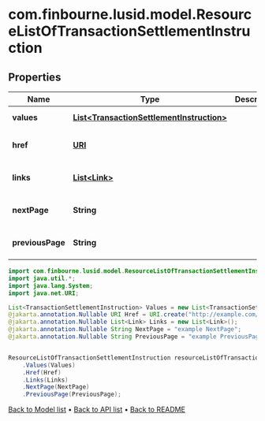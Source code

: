 # com.finbourne.lusid.model.ResourceListOfTransactionSettlementInstruction

## Properties

Name | Type | Description | Notes
------------ | ------------- | ------------- | -------------
**values** | [**List&lt;TransactionSettlementInstruction&gt;**](TransactionSettlementInstruction.md) |  | [default to List<TransactionSettlementInstruction>]
**href** | [**URI**](URI.md) |  | [optional] [default to URI]
**links** | [**List&lt;Link&gt;**](Link.md) |  | [optional] [default to List<Link>]
**nextPage** | **String** |  | [optional] [default to String]
**previousPage** | **String** |  | [optional] [default to String]

```java
import com.finbourne.lusid.model.ResourceListOfTransactionSettlementInstruction;
import java.util.*;
import java.lang.System;
import java.net.URI;

List<TransactionSettlementInstruction> Values = new List<TransactionSettlementInstruction>();
@jakarta.annotation.Nullable URI Href = URI.create("http://example.com/Href");
@jakarta.annotation.Nullable List<Link> Links = new List<Link>();
@jakarta.annotation.Nullable String NextPage = "example NextPage";
@jakarta.annotation.Nullable String PreviousPage = "example PreviousPage";


ResourceListOfTransactionSettlementInstruction resourceListOfTransactionSettlementInstructionInstance = new ResourceListOfTransactionSettlementInstruction()
    .Values(Values)
    .Href(Href)
    .Links(Links)
    .NextPage(NextPage)
    .PreviousPage(PreviousPage);
```


[Back to Model list](../README.md#documentation-for-models) &#8226; [Back to API list](../README.md#documentation-for-api-endpoints) &#8226; [Back to README](../README.md)
